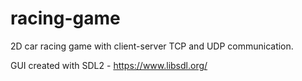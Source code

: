 # racing-game

2D car racing game with client-server TCP and UDP communication.

GUI created with SDL2 - https://www.libsdl.org/
